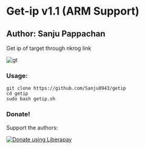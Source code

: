 # Get-ip v1.1 (ARM Support)
## Author: Sanju Pappachan
 
Get ip of target through nkrog link

![gt](https://user-images.githubusercontent.com/34893261/41755435-c31971ae-75ad-11e8-9087-0aad4a28023f.png)

### Usage:
```
git clone https://github.com/Sanju8943/getip
cd getip
sudo bash getip.sh
```

### Donate!
Support the authors:

<noscript><a href="https://liberapay.com/thelinuxchoice/donate"><img alt="Donate using Liberapay" src="https://liberapay.com/assets/widgets/donate.svg"></a></noscript>
